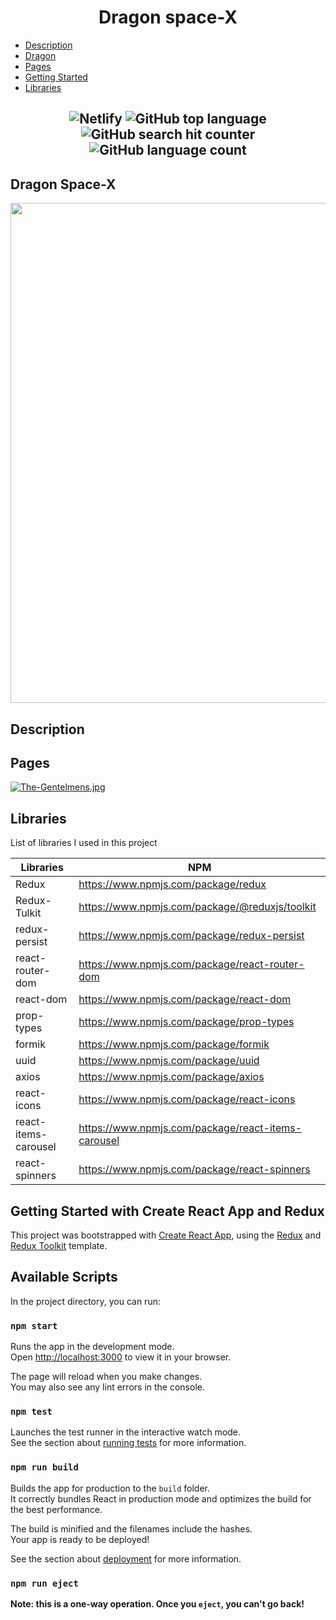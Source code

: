 <h1 align="center">Dragon space-X</h1>

- [Description](#description)
- [Dragon](#dragon)
- [Pages](#pages)
- [Getting Started](#getting-started-with-create-react-app-and-redux)
- [Libraries](#libraries)

<h2 align="center">
  
![Netlify](https://img.shields.io/netlify/c2f08a19-a2ab-449b-be46-0bef50ab12e0)        ![GitHub top language](https://img.shields.io/github/languages/top/IgorBulyzhenkov/test-front)               ![GitHub search hit counter](https://img.shields.io/github/search/IgorBulyzhenkov/test-front/main)                 ![GitHub language count](https://img.shields.io/github/languages/count/IgorBulyzhenkov/test-front)

## Dragon Space-X

<img src="./src/image/Dragon.gif" width="800"/>

## Description

## Pages

[![The-Gentelmens.jpg](https://i.postimg.cc/C1XCCdM5/The-Gentelmens.jpg)](https://postimg.cc/YGNmMrWB)

## Libraries

List of libraries I used in this project

| Libraries            | NPM                                                |
| -------------------- | -------------------------------------------------- |
| Redux                | https://www.npmjs.com/package/redux                |
| Redux-Tulkit         | https://www.npmjs.com/package/@reduxjs/toolkit     |
| redux-persist        | https://www.npmjs.com/package/redux-persist        |
| react-router-dom     | https://www.npmjs.com/package/react-router-dom     |
| react-dom            | https://www.npmjs.com/package/react-dom            |
| prop-types           | https://www.npmjs.com/package/prop-types           |
| formik               | https://www.npmjs.com/package/formik               |
| uuid                 | https://www.npmjs.com/package/uuid                 |
| axios                | https://www.npmjs.com/package/axios                |
| react-icons          | https://www.npmjs.com/package/react-icons          |
| react-items-carousel | https://www.npmjs.com/package/react-items-carousel |
| react-spinners       | https://www.npmjs.com/package/react-spinners       |

## Getting Started with Create React App and Redux

This project was bootstrapped with [Create React App](https://github.com/facebook/create-react-app), using the [Redux](https://redux.js.org/) and [Redux Toolkit](https://redux-toolkit.js.org/) template.

## Available Scripts

In the project directory, you can run:

### `npm start`

Runs the app in the development mode.\
Open [http://localhost:3000](http://localhost:3000) to view it in your browser.

The page will reload when you make changes.\
You may also see any lint errors in the console.

### `npm test`

Launches the test runner in the interactive watch mode.\
See the section about [running tests](https://facebook.github.io/create-react-app/docs/running-tests) for more information.

### `npm run build`

Builds the app for production to the `build` folder.\
It correctly bundles React in production mode and optimizes the build for the best performance.

The build is minified and the filenames include the hashes.\
Your app is ready to be deployed!

See the section about [deployment](https://facebook.github.io/create-react-app/docs/deployment) for more information.

### `npm run eject`

**Note: this is a one-way operation. Once you `eject`, you can't go back!**
